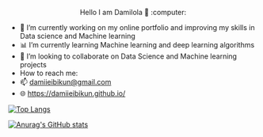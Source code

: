 <p style="text-align: center;"> Hello I am Damilola 👋 :computer: </p>

- 🔭 I’m currently working on my online portfolio and improving my skills in Data science and Machine learning
- 📊 I’m currently learning Machine learning and deep learning algorithms
- 👯 I’m looking to collaborate on Data Science and Machine learning projects
-  How to reach me:
  - 📫 damiieibikun@gmail.com
  -  🌐 https://damiieibikun.github.io/


[![Top Langs](https://github-readme-stats.vercel.app/api/top-langs/?username=Damiieibikun)](https://github.com/anuraghazra/github-readme-stats)

[![Anurag's GitHub stats](https://github-readme-stats.vercel.app/api?username=Damiieibikun&show_icons=true&theme=tokyonight)](https://github.com/anuraghazra/github-readme-stats)
